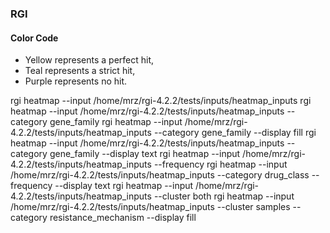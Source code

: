 ### RGI

#### Color Code
- Yellow represents a perfect hit, 
- Teal represents a strict hit, 
- Purple represents no hit.


rgi heatmap --input /home/mrz/rgi-4.2.2/tests/inputs/heatmap_inputs
rgi heatmap --input /home/mrz/rgi-4.2.2/tests/inputs/heatmap_inputs --category gene_family
rgi heatmap --input /home/mrz/rgi-4.2.2/tests/inputs/heatmap_inputs --category gene_family --display fill
rgi heatmap --input /home/mrz/rgi-4.2.2/tests/inputs/heatmap_inputs --category gene_family --display text
rgi heatmap --input /home/mrz/rgi-4.2.2/tests/inputs/heatmap_inputs --frequency
rgi heatmap --input /home/mrz/rgi-4.2.2/tests/inputs/heatmap_inputs --category drug_class --frequency --display text
rgi heatmap --input /home/mrz/rgi-4.2.2/tests/inputs/heatmap_inputs --cluster both
rgi heatmap --input /home/mrz/rgi-4.2.2/tests/inputs/heatmap_inputs --cluster samples --category resistance_mechanism --display fill

